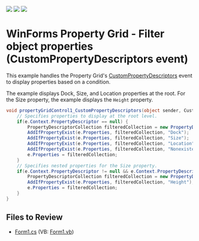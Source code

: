 <!-- default badges list -->
![](https://img.shields.io/endpoint?url=https://codecentral.devexpress.com/api/v1/VersionRange/128638677/10.1.4%2B)
[![](https://img.shields.io/badge/Open_in_DevExpress_Support_Center-FF7200?style=flat-square&logo=DevExpress&logoColor=white)](https://supportcenter.devexpress.com/ticket/details/E2254)
[![](https://img.shields.io/badge/📖_How_to_use_DevExpress_Examples-e9f6fc?style=flat-square)](https://docs.devexpress.com/GeneralInformation/403183)
<!-- default badges end -->

# WinForms Property Grid - Filter object properties (CustomPropertyDescriptors event)

This example handles the Property Grid's [CustomPropertyDescriptors](https://docs.devexpress.com/WindowsForms/DevExpress.XtraVerticalGrid.PropertyGridControl.CustomPropertyDescriptors) event to display properties based on a condition.

The example displays Dock, Size, and Location properties at the root. For the Size property, the example displays the `Height` property.

```csharp
void propertyGridControl1_CustomPropertyDescriptors(object sender, CustomPropertyDescriptorsEventArgs e) {
    // Specifies properties to display at the root level.
    if(e.Context.PropertyDescriptor == null) {
        PropertyDescriptorCollection filteredCollection = new PropertyDescriptorCollection(null);
        AddIfPropertyExist(e.Properties, filteredCollection, "Dock");
        AddIfPropertyExist(e.Properties, filteredCollection, "Size");
        AddIfPropertyExist(e.Properties, filteredCollection, "Location");
        AddIfPropertyExist(e.Properties, filteredCollection, "NonexistentProperty");
        e.Properties = filteredCollection;
    }
    // Specifies nested properties for the Size property.
    if(e.Context.PropertyDescriptor != null && e.Context.PropertyDescriptor.Name == "Size") {
        PropertyDescriptorCollection filteredCollection = new PropertyDescriptorCollection(null);
        AddIfPropertyExist(e.Properties, filteredCollection, "Height");
        e.Properties = filteredCollection;
    }
}
```


## Files to Review

* [Form1.cs](./CS/Form1.cs) (VB: [Form1.vb](./VB/Form1.vb))
